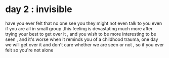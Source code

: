 # day 2 : invisible 
have you ever felt that no one see you they might not even talk to you even if you are all in small group ,this feeling is devastating much more after trying your best to get over it , and you wish to be more interesting to be seen , and it's worse when it reminds you of a childhood trauma, one day we will get over it and don't care whether we are seen or not , so if you ever felt so 
you're not alone 
